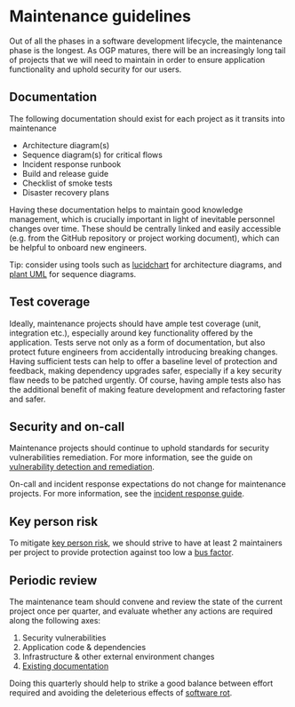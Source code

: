 # Maintenance guidelines

Out of all the phases in a software development lifecycle, the maintenance phase is the longest. As OGP matures, there will be an increasingly long tail of projects that we will need to maintain in order to ensure application functionality and uphold security for our users.

## Documentation

The following documentation should exist for each project as it transits into maintenance

- Architecture diagram(s)
- Sequence diagram(s) for critical flows
- Incident response runbook
- Build and release guide
- Checklist of smoke tests
- Disaster recovery plans

Having these documentation helps to maintain good knowledge management, which is crucially important in light of inevitable personnel changes over time. These should be centrally linked and easily accessible (e.g. from the GitHub repository or project working document), which can be helpful to onboard new engineers.

Tip: consider using tools such as [lucidchart](https://www.lucidchart.com/) for architecture diagrams, and [plant UML](https://plantuml.com/) for sequence diagrams.

## Test coverage

Ideally, maintenance projects should have ample test coverage (unit, integration etc.), especially around key functionality offered by the application. Tests serve not only as a form of documentation, but also protect future engineers from accidentally introducing breaking changes. Having sufficient tests can help to offer a baseline level of protection and feedback, making dependency upgrades safer, especially if a key security flaw needs to be patched urgently. Of course, having ample tests also has the additional benefit of making feature development and refactoring faster and safer.

## Security and on-call

Maintenance projects should continue to uphold standards for security vulnerabilities remediation. For more information, see the guide on [vulnerability detection and remediation](../security/vulnerabilities.md).

On-call and incident response expectations do not change for maintenance projects. For more information, see the [incident response guide](../monitoring-and-incident-response/incident-response.md).

## Key person risk

To mitigate [key person risk](https://en.wikipedia.org/wiki/Key_person_insurance), we should strive to have at least 2 maintainers per project to provide protection against too low a [bus factor](https://en.wikipedia.org/wiki/Bus_factor).

## Periodic review

The maintenance team should convene and review the state of the current project once per quarter, and evaluate whether any actions are required along the following axes:

1. Security vulnerabilities
2. Application code & dependencies
3. Infrastructure & other external environment changes
4. [Existing documentation](#documentation)

Doing this quarterly should help to strike a good balance between effort required and avoiding the deleterious effects of [software rot](https://en.wikipedia.org/wiki/Software_rot).
